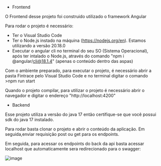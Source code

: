 * Frontend
  
O Frontend desse projeto foi construido utilizado o framework Angular

Para rodar o projeto é necessário:
* Ter o Visual Studio Code
* Ter o Node.js instado na máquina (https://nodejs.org/en). Estamos utilizando a versão 20.18.0
* Executar o angular cli no terminal do seu SO (Sistema Operacional), após ter intalado o Node.js, através do comando "npm i @angular/cli@18.1.4" (apenas o conteúdo dentro das aspas)

Com o ambiente preparado, para executar o projeto, é necessário abrir a pasta Fintrace pelo Visual Studio Code e no terminal digitar o comando >npm run start

Quando o projeto compilar, para utilizar o projeto é necessário abrir o navegador e digitar o endereço "http://localhost:4200"



* Backend

Esse projeto utiliza a versão do java 17 então certifique-se que você possui sdk do java 17 instalado. 

Para rodar basta clonar o projeto e abrir o conteúdo da aplicação. Em seguida,enviar requisição post ou get para os endpoints. 

Em seguida, para acessar os endpoints do back da api basta acessar localhost que automaticamente sera redirecionado para o swagger: 

![image](https://github.com/user-attachments/assets/a5f35d2b-ea66-4380-bc7b-e290b405a04f)



